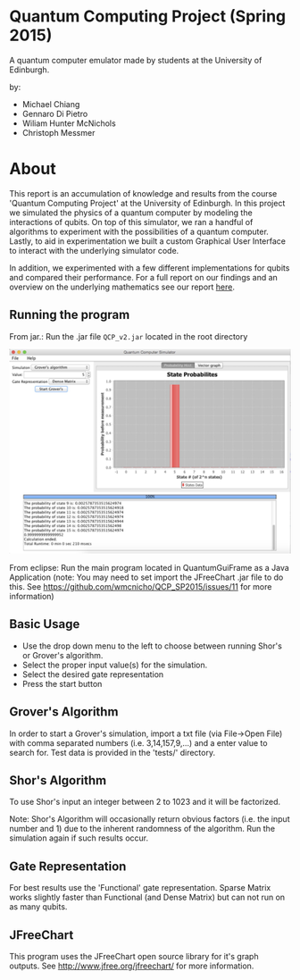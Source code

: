 # Quantum Computing Project (Spring 2015)
A quantum computer emulator made by students at the University of Edinburgh.

by:
*  Michael Chiang
*  Gennaro Di Pietro
*  Wiliam Hunter McNichols
*  Christoph Messmer

# About
This report is an accumulation of knowledge and results from the course 'Quantum Computing Project' at the University of Edinburgh. In this project we simulated the physics of a quantum computer by modeling the interactions of qubits. On top of this simulator, we ran a handful of algorithms to experiment with the possibilities of a quantum computer. Lastly, to aid in experimentation we built a custom Graphical User Interface to interact with the underlying simulator code.

In addition, we experimented with a few different implementations for qubits and compared their performance. For a full report on our findings and an overview on the underlying mathematics see our report [here](https://github.com/wmcnicho/QCP_SP2015/blob/master/report/report_QCP2015.pdf).

## Running the program


From jar.: Run the .jar file `QCP_v2.jar` located in the root directory

![Sample runtime](./program_example.jpg)

From eclipse: Run the main program located in QuantumGuiFrame as a Java Application
(note: You may need to set import the JFreeChart .jar file to do this. See https://github.com/wmcnicho/QCP_SP2015/issues/11 for more information)

##  Basic Usage 

*   Use the drop down menu to the left to choose between running Shor's or Grover's algorithm.
*   Select the proper input value(s) for the simulation.
*   Select the desired gate representation
*   Press the start button

##  Grover's Algorithm

In order to start a Grover's simulation, import a txt file (via File->Open File) with comma separated numbers (i.e. 3,14,157,9,...) and a enter value to search for. Test data is provided in the 'tests/' directory.

##  Shor's Algorithm

To use Shor's input an integer between 2 to 1023 and it will be factorized.

Note: Shor's Algorithm will occasionally return obvious factors (i.e. the input number and  1) due to the inherent randomness of the algorithm. Run the simulation again if such results occur.

## Gate Representation

For best results use the 'Functional' gate representation. Sparse Matrix works slightly faster than Functional (and Dense Matrix) but can not run on as many qubits.

## JFreeChart
This program uses the JFreeChart open source library for it's graph outputs. See http://www.jfree.org/jfreechart/ for more information.
